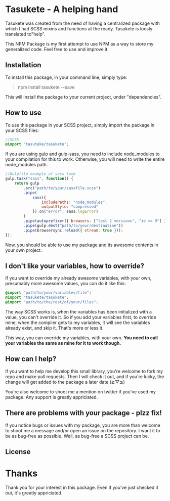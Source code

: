 # Tasukete - A helping hand
Tasukete was created from the need of having a centralized package with which I had SCSS mixins and functions at the ready.
Tasukete is loosly translated to"help".

This NPM Package is my first attempt to use NPM as a way to store my generalized code. Feel free to use and improve it. 




## Installation
To install this package, in your command line, simply type:
> npm install tasukete --save

This will install the package to your current project, under "dependencies".





## How to use
To use this package in your SCSS project, simply import the package in your SCSS files:
```SCSS
//SCSS
@import "tasuteke/tasukete";
```




If you are using gulp and gulp-sass, you need to include node_modules to your compilation for this to work. Otherwise, you will need to write the entire node_modules path.
```Javascript
//Gulpfile example of sass task
gulp.task("sass", function() {
    return gulp
        .src("path/to/your/sassfile.scss")
        .pipe(
            sass({
                includePaths: "node_modules",
                outputStyle: "compressed"
            }).on("error", sass.logError)
        )
        .pipe(autoprefixer({ browsers: ["last 2 versions", "ie >= 9"] }))
        .pipe(gulp.dest("path/to/your/destination"))
        .pipe(browsersync.reload({ stream: true }));
});
```
Now, you should be able to use my package and its awesome contents in your own project.






## I don't like your variables, how to override?
If you want to override my already awesome variables, with your own, presumably more awesome values, you can do it like this:
```SCSS
@import "path/to/your/variables/file";
@import "tasukete/tasukete";
@import "path/to/the/rest/of/your/files";
```





The way SCSS works is, when the variables has been initialized with a value, you can't override it. So if you add your variables first, to override mine, when the compiler gets to my variables, it will see the variables already exist, and skip it. That's more or less it.

This way, you can override my variables, with your own. **You need to call your variables the same as mine for it to work though.**


## How can I help?
If you want to help me develop this small library, you're welcome to fork my repo and make pull requests. Then I will check it out, and if you're lucky, the change will get added to the package a later date (≧▽≦)

You're also welcome to shoot me a mention on twitter if you've used my package. Any support is greatly appriciated.






## There are problems with your package - plzz fix!
If you notice bugs or issues with my package, you are more than welcome to shoot me a message and/or open an issue on the repository. I want it to be as bug-free as possible. Well, as bug-free a SCSS project can be.


## License




# Thanks
Thank you for your interest in this package. Even if you've just checked it out, it's greatly appriciated.
